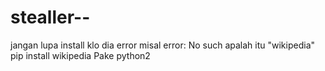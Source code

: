# stealler--
jangan lupa install klo dia error  misal error: No such apalah itu "wikipedia"  pip install wikipedia Pake python2
